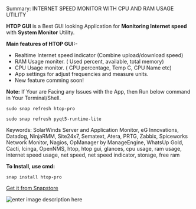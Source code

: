Summary: INTERNET SPEED MONITOR WITH CPU AND RAM USAGE UTILITY

**HTOP GUI** is a Best GUI looking Application for **Monitoring Internet speed** with **System Monitor** Utility.
  
**Main features of HTOP GUI:-**

-   Realtime Internet speed indicator (Combine upload/download speed)
-   RAM Usage moniter. ( Used percent, available, total memory)
-   CPU Usage monitor. ( CPU percentage, Temp C, CPU Name etc)
-   App settings for adjust frequencies and measure units.
-   New feature comming soon!

**Note:**  If Your are Facing any Issues with the App, then Run below command in Your Terminal/Shell.

`sudo snap refresh htop-pro`

`sudo snap refresh pyqt5-runtime-lite`

Keywords: SolarWinds Server and Application Monitor, eG Innovations, Datadog, NinjaRMM, Site24x7, Sematext, Atera, PRTG, Zabbix, Spiceworks Network Monitor, Nagios, OpManager by ManageEngine, WhatsUp Gold, Cacti, Icinga, OpenNMS, htop, htop gui, glances, cpu usage, ram usage, internet speed usage, net speed, net speed indicator, storage, free ram

**To Install, use cmd:**

    snap install htop-pro

[Get it from Snapstore](https://snapcraft.io/htop-pro)

![enter image description here](https://camo.githubusercontent.com/ab077b20ad9938c23fbdac223ab101df5ed27329bbadbe7f98bfd62d5808f0a7/68747470733a2f2f736e617063726166742e696f2f7374617469632f696d616765732f6261646765732f656e2f736e61702d73746f72652d626c61636b2e737667)


